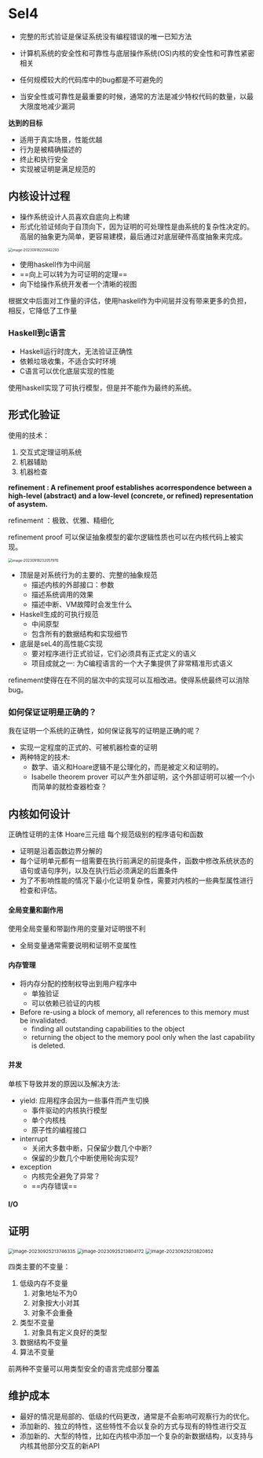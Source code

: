 # Sel4

- 完整的形式验证是保证系统没有编程错误的唯一已知方法

- 计算机系统的安全性和可靠性与底层操作系统(OS)内核的安全性和可靠性紧密相关
- 任何规模较大的代码库中的bug都是不可避免的
- 当安全性或可靠性是最重要的时候，通常的方法是减少特权代码的数量，以最大限度地减少漏洞



**达到的目标**

- 适用于真实场景，性能优越
- 行为是被精确描述的
- 终止和执行安全
- 实现被证明是满足规范的

## 内核设计过程

- 操作系统设计人员喜欢自底向上构建
- 形式化验证倾向于自顶向下，因为证明的可处理性是由系统的复杂性决定的。高层的抽象更为简单，更容易建模，最后通过对底层硬件高度抽象来完成。

<img src="assert/image-20230918225842293.png" alt="image-20230918225842293" style="zoom:50%;" />

- 使用haskell作为中间层
- ==向上可以转为为可证明的定理==
- 向下给操作系统开发者一个清晰的视图

根据文中后面对工作量的评估，使用haskell作为中间层并没有带来更多的负担，相反，它降低了工作量

### Haskell到c语言

- Haskell运行时庞大，无法验证正确性
- 依赖垃圾收集，不适合实时环境
- C语言可以优化底层实现的性能

使用haskell实现了可执行模型，但是并不能作为最终的系统。

## 形式化验证

使用的技术：

1. 交互式定理证明系统
2. 机器辅助
3. 机器检查

**refinement : A refinement proof establishes acorrespondence between a high-level (abstract) and a low-level (concrete, or refined) representation of asystem.**

refinement ：极致、优雅、精细化

refinement proof 可以保证抽象模型的霍尔逻辑性质也可以在内核代码上被实现。

<img src="assert/image-20230918232057976.png" alt="image-20230918232057976" style="zoom:50%;" />

- 顶层是对系统行为的主要的、完整的抽象规范
  - 描述内核的外部接口：参数
  - 描述系统调用的效果
  - 描述中断、VM故障时会发生什么
- Haskell生成的可执行规范
  - 中间原型
  - 包含所有的数据结构和实现细节
- 底层是seL4的高性能C实现
  - 要对程序进行正式验证，它们必须具有正式定义的语义
  - 项目成就之一: 为C编程语言的一个大子集提供了非常精准形式语义

refinement使得在在不同的层次中的实现可以互相改进。使得系统最终可以消除bug。



### 如何保证证明是正确的？

我在证明一个系统的正确性，如何保证我写的证明是正确的呢？

- 实现一定程度的正式的、可被机器检查的证明
- 两种特定的技术:
  - 数学、语义和Hoare逻辑不是公理化的，而是被定义和证明的。
  - Isabelle theorem prover 可以产生外部证明，这个外部证明可以被一个小而简单的就检查器检查？

## 内核如何设计

正确性证明的主体  Hoare三元组  每个规范级别的程序语句和函数

- 证明是沿着函数边界分解的
- 每个证明单元都有一组需要在执行前满足的前提条件，函数中修改系统状态的语句或语句序列，以及在执行后必须满足的后置条件
- 为了不影响性能的情况下最小化证明复杂性，需要对内核的一些典型属性进行检查和评估。



#### 全局变量和副作用

使用全局变量和带副作用的变量对证明很不利

- 全局变量通常需要说明和证明不变属性

#### 内存管理

- 将内存分配的控制权导出到用户程序中
  - 单独验证
  - 可以依赖已验证的内核
- Before re-using a block of memory, all references to this memory must be invalidated.
  - finding all outstanding capabilities to the object
  - returning the object to the memory pool only when the last capability is deleted.

#### 并发

单核下导致并发的原因以及解决方法:

- yield: 应用程序会因为一些事件而产生切换
  - 事件驱动的内核执行模型
  - 单个内核栈
  - 原子性的编程接口
- interrupt
  - 关闭大多数中断，只保留少数几个中断?
  - 保留的少数几个中断使用轮询实现?
- exception
  - 内核完全避免了异常？
  - ==内存错误==

#### I/O



## 证明

<img src="assert/image-20230925213746335.png" alt="image-20230925213746335" style="zoom: 67%;" />



<img src="assert/image-20230925213804172.png" alt="image-20230925213804172" style="zoom:67%;" />



<img src="assert/image-20230925213820852.png" alt="image-20230925213820852" style="zoom:67%;" />



四类主要的不变量：

1. 低级内存不变量
   1. 对象地址不为0
   2. 对象按大小对其
   3. 对象不会重叠
2. 类型不变量
   1. 对象具有定义良好的类型
3. 数据结构不变量
4. 算法不变量

前两种不变量可以用类型安全的语言完成部分覆盖



## 维护成本

- 最好的情况是局部的、低级的代码更改，通常是不会影响可观察行为的优化。
- 添加新的、独立的特性，这些特性不会以复杂的方式与现有的特性进行交互
- 添加新的、大型的特性，比如在内核中添加一个复杂的新数据结构，以支持与内核其他部分交互的新API
